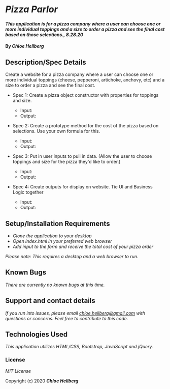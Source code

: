 # _Pizza Parlor_

#### _This application is for a pizza company where a user can choose one or more individual toppings and a size to order a pizza and see the final cost based on those selections., 8.28.20_

#### By _**Chloe Hellberg**_

## Description/Spec Details

Create a website for a pizza company where a user can choose one or more individual toppings (cheese, pepperoni, artichoke, anchovy, etc) and a size to order a pizza and see the final cost.



* Spec 1: Create a pizza object constructor with properties for toppings and size.
  * Input: 
  * Output: 

* Spec 2: Create a prototype method for the cost of the pizza based on selections. Use your own formula for this.
  * Input: 
  * Output: 

* Spec 3: Put in user inputs to pull in data. (Allow the user to choose toppings and size for the pizza they'd like to order.)
  * Input: 
  * Output: 

* Spec 4: Create outputs for display on website. Tie UI and Business Logic together
  * Input: 
  * Output: 


## Setup/Installation Requirements

* _Clone the application to your desktop_
* _Open index.html in your preferred web browser_
* _Add input to the form and receive the total cost of your pizza order_

_Please note: This requires a desktop and a web browser to run._

## Known Bugs

_There are currently no known bugs at this time._

## Support and contact details

_If you run into issues, please email chloe.hellberg@gmail.com with questions or concerns. Feel free to contribute to this code._

## Technologies Used

_This application utilizes HTML/CSS, Bootstrap, JavaScript and jQuery._

### License

*MIT License*

Copyright (c) 2020 **_Chloe Hellberg_**
